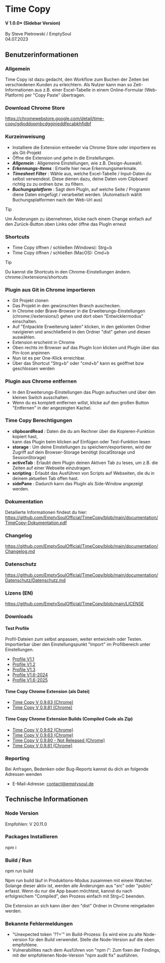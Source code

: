 # Time Copy
#### V 1.0.0* (Sidebar Version)
By Steve Pietrowski / EmptySoul
</br>
04.07.2023

## Benutzerinformationen

### Allgemein

Time Copy ist dazu gedacht, den Workflow zum Buchen der Zeiten 
bei verschiedenen Kunden zu erleichtern.
Als Nutzer kann man so Zeit-Informationen aus z.B. einer Excel-Tabelle
in einem Online-Formular (Web-Platform) per "Copy Paste" übertragen.

### Download Chrome Store

https://chromewebstore.google.com/detail/time-copy/gdjoddopmbcdgginieddfecabkhfidbf

### Kurzeinweisung
- Installiere die Extension entweder via Chrome Store oder importiere es als Git-Projekt
- Öffne die Extension und gehe in die Einstellungen.
- **_Allgemein_** : Allgemeine Einstellungen, wie z.B. Design-Auswahl.
- **_Erkennungs-Items_** : Ertselle hier neue Erkennungsmerkmale.
- **_Timesheet Filter_** : Wähle aus, welche Excel-Tabelle / Input-Daten du selbst verwendest.
Diese dienen dazu, deine Daten vom Clipboard richtig zu zu ordnen bzw. zu filtern.
- **_Buchungsplatform_** : Sagt dem PlugIn, auf welche Seite / Programm diene Daten eingefügt / verarbeitet werden.
(Automatisch wählt Buchungsplatformen nach der Web-Url aus)

> [!TIP] 
> Um Änderungen zu übernehmen, klicke nach einem Change einfach auf den Zurück-Button oben Links oder öffne das PlugIn erneut

### Shortcuts


- Time Copy öffnen / schließen (Windows): Strg+b
- Time Copy öffnen / schließen (MacOS): Cmd+b

> [!TIP] 
> Du kannst die Shortcuts in den Chrome-Einstellungen ändern.
> chrome://extensions/shortcuts

### Plugin aus Git in Chrome importieren
- Git Projekt clonen
- Das Projekt in den gewünschten Branch auschecken.
- In Chrome oder Brave-Browser in die Erweiterungs-Einstellungen (chrome://extensions/) gehen und dort
  oben "Entwicklermodus" einschalten.
- Auf "Entpackte Erweiterung laden" klicken, in den geklonten Ordner navigieren und anschließend
  in den Ordner "dist" gehen und diesen auswählen.
- Extension erscheint in Chrome
- Oben rechts im Browser auf das PlugIn Icon klicken und PlugIn über das Pin-Icon anpinnen
- Nun ist es per One-Klick erreichbar.
- Über das Shortcut "Strg+b" oder "cmd+b" kann es geöffnet bzw geschlossen werden

### Plugin aus Chrome entfernen
- In den Erweiterungs-Einstellungen das Plugin aufsuchen und über den kleinen Switch ausschalten.
- Wenn du es komplett entfernen willst, klicke auf den großen Button "Entfernen" in der 
  angezeigten Kachel.

### Time Copy Berechtigungen
- <b>clipboardRead</b> : Daten die du am Rechner über die Kopieren-Funktion kopiert hast,  
                  kann das Plugin beim klicken auf Einfügen oder Test-Funktion lesen
- <b>storage</b> : Um deine Einstellungen zu speichern/exportieren, 
            wird der Zugriff auf dein Browser-Storage benötigt (localStorage und SessionStorage)
- <b>activeTab</b> : Erlaubt dem Plugin deinen Aktiven Tab zu leses, um z.B. die Zeiten auf einer Webseite einzutragen.
- <b>scripting</b> : Erlaubt das Ausführen von Scripts auf Webseiten, die du in deinem aktuellen Tab offen hast.
- <b>sidePane</b> : Dadurch kann das PlugIn als Side-Window angezeigt werden.

### Dokumentation
Detailierte Informationen findest du hier:
https://github.com/EmptySoulOfficial/TimeCopy/blob/main/documentation/TimeCopy-Dokumentation.pdf

### Changelog

https://github.com/EmptySoulOfficial/TimeCopy/blob/main/documentation/Changelog.md

### Datenschutz

https://github.com/EmptySoulOfficial/TimeCopy/blob/main/documentation/Datenschutz/Datenschutz.md

### Lizens (EN)
https://github.com/EmptySoulOfficial/TimeCopy/blob/main/LICENSE

### Downloads

#### Test Profile
Profil-Dateien zum selbst anpassen, weiter entwickeln oder Testen.
Importierbar über den Einstellungspunkt "Import" im Profilbereich unter
Einstellungen.

- [Profile V1.1](https://github.com/EmptySoulOfficial/TimeCopy/blob/main/downloads/Test-Profiles/timecopy-profile_V1.1.tcprofile)
- [Profile V1.2](https://github.com/EmptySoulOfficial/TimeCopy/blob/main/downloads/Test-Profiles/timecopy-profile_V1.2.tcprofile)
- [Profile V1.3](https://github.com/EmptySoulOfficial/TimeCopy/blob/main/downloads/Test-Profiles/timecopy-profile_V1.3.tcprofile)
- [Profile V1.6-2024](https://github.com/EmptySoulOfficial/TimeCopy/blob/main/downloads/Test-Profiles/timecopy-profile_V1.6-2024.tcprofile)
- [Profile V1.6-2025](https://github.com/EmptySoulOfficial/TimeCopy/blob/main/downloads/Test-Profiles/timecopy-profile_V1.6-2025.tcprofile)

#### Time Copy Chrome Extension (als Datei)

- [Time Copy V 0.9.63 (Chrome)](https://github.com/EmptySoulOfficial/TimeCopy/blob/main/downloads/Extensions/Chrome/Time-Copy-Chrome-V0.9.63.crx)
- [Time Copy V 0.9.81 (Chrome)](https://github.com/EmptySoulOfficial/TimeCopy/blob/main/downloads/Extensions/Chrome/Time-Copy-Chrome-V0.9.81.crx)

#### Time Copy Chrome Extension Builds (Compiled Code als Zip)

- [Time Copy V 0.9.62 (Chrome)](https://github.com/EmptySoulOfficial/TimeCopy/blob/main/downloads/Builds/Chrome/TimeCopy_V0.9.62.zip)
- [Time Copy V 0.9.63 (Chrome)](https://github.com/EmptySoulOfficial/TimeCopy/blob/main/downloads/Builds/Chrome/TimeCopy_V0.9.63.zip)
- [Time Copy V 0.9.80 - Not Released (Chrome)](https://github.com/EmptySoulOfficial/TimeCopy/blob/main/downloads/Builds/Chrome/TimeCopy_V0.9.80_NotReleased.zip)
- [Time Copy V 0.9.81 (Chrome)](https://github.com/EmptySoulOfficial/TimeCopy/blob/main/downloads/Builds/Chrome/TimeCopy_V0.9.81.zip)

### Reporting
Bei Anfragen, Bedenken oder Bug-Reports kannst du dich an folgende Adressen wenden

- E-Mail-Adresse: [contact@emptysoul.de](mailto:contact@emptysoul.de)

## Technische Informationen

### Node Version
Empfohlen: V 20.11.0

### Packages Installieren
npm i

### Build / Run
npm run build

Npm run build läuf in Produktions-Modus zusammen mit einem Watcher. 
Solange dieser aktiv ist, werden alle Änderungen aus "src" oder "public" erfasst.
Wenn du nur die App bauen möchtest, kannst du nach erfolgreichem "Compiled", den Prozess einfach mit Strg+C beenden.

Die Extension an sich kann über den "dist" Ordner in Chrome reingeladen werden.

### Bekannte Fehlermeldungen

- "Unexpected token '??='" im Build-Prozess: 
  Es wird eine zu alte Node-version für den Build verwendet.
  Stelle die Node-Version auf die oben empfohlene.
- Vulnerabilities nach dem Ausführen von "npm i":
  Zum fixen der Findings, mit der empfohlenen Node-Version "npm audit fix" ausführen.
